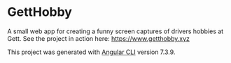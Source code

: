 # GettHobby
A small web app for creating a funny screen captures of drivers hobbies at Gett.
See the project in action here: https://www.getthobby.xyz

This project was generated with [Angular CLI](https://github.com/angular/angular-cli) version 7.3.9.

